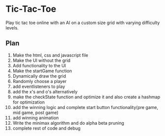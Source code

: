 # Tic-Tac-Toe
Play tic tac toe online with an AI on a custom size grid with varying difficulty levels.

## Plan
1. Make the html, css and javascript file
2. Make the UI without the grid
3. Add functionality to the UI
4. Make the startGame function
5. Dynamically draw the grid
6. Randomly choose a player
7. add eventlisteners to play
8. add the x's and o's alternatively
9. make the checkState function and optimize it and also create a hashmap for optimization
10. add the winning logic and complete start button functionality(pre game, mid game, post game)
11. add winning animation
11. Write the minimax algorithm and do alpha beta pruning
12. complete rest of code and debug
